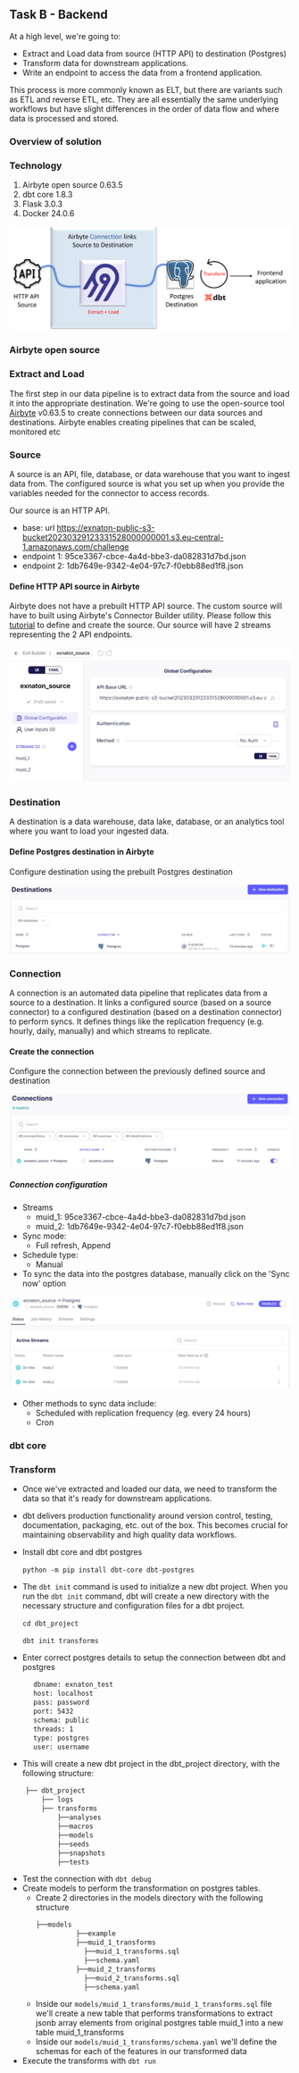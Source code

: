 ## Task B - Backend

At a high level, we're going to:
- Extract and Load data from source (HTTP API) to destination (Postgres)
- Transform data for downstream applications.
- Write an endpoint to access the data from a frontend application.
  
This process is more commonly known as ELT, but there are variants such as ETL and reverse ETL, etc. They are all essentially the same underlying workflows but have slight differences in the order of data flow and where data is processed and stored.

### Overview of solution  

### Technology  
1. Airbyte open source 0.63.5
2. dbt core 1.8.3
3. Flask 3.0.3
4. Docker 24.0.6

![image info](images/task_b_pipeline.png)  

### Airbyte open source 
### Extract and Load  
The first step in our data pipeline is to extract data from the source and load it into the appropriate destination. We're going to use the open-source tool [Airbyte](https://docs.airbyte.com/using-airbyte/getting-started/) v0.63.5 to create connections between our data sources and destinations. Airbyte enables creating pipelines that can be scaled, monitored etc

### Source  
A source is an API, file, database, or data warehouse that you want to ingest data from. The configured source is what you set up when you provide the variables needed for the connector to access records.  

Our source is an HTTP API.  
- base: url https://exnaton-public-s3-bucket20230329123331528000000001.s3.eu-central-1.amazonaws.com/challenge
- endpoint 1: 95ce3367-cbce-4a4d-bbe3-da082831d7bd.json
- endpoint 2: 1db7649e-9342-4e04-97c7-f0ebb88ed1f8.json

#### Define HTTP API source in Airbyte  
Airbyte does not have a prebuilt HTTP API source. The custom source will have to built using Airbyte's Connector Builder utility. Please follow this [tutorial](https://docs.airbyte.com/connector-development/connector-builder-ui/tutorial) to define and create the source. Our source will have 2 streams representing the 2 API endpoints. 

![image info](images/source.jpg)

### Destination  
A destination is a data warehouse, data lake, database, or an analytics tool where you want to load your ingested data.  
#### Define Postgres destination in Airbyte  
Configure destination using the prebuilt Postgres destination  

![image info](images/destination.jpg)

### Connection  
A connection is an automated data pipeline that replicates data from a source to a destination. It links a configured source (based on a source connector) to a configured destination (based on a destination connector) to perform syncs. It defines things like the replication frequency (e.g. hourly, daily, manually) and which streams to replicate.
#### Create the connection  
Configure the connection between the previously defined source and destination  

![image info](images/connection.jpg)  

##### Connection configuration 

- Streams
  - muid_1: 95ce3367-cbce-4a4d-bbe3-da082831d7bd.json
  - muid_2: 1db7649e-9342-4e04-97c7-f0ebb88ed1f8.json
- Sync mode:
  - Full refresh, Append
- Schedule type:
  - Manual
- To sync the data into the postgres database, manually click on the 'Sync now' option

![image info](images/data_sync.jpg)
  
- Other methods to sync data include: 
  - Scheduled with replication frequency (eg. every 24 hours)
  - Cron
 
### dbt core  
### Transform  
- Once we've extracted and loaded our data, we need to transform the data so that it's ready for downstream applications.
- dbt delivers production functionality around version control, testing, documentation, packaging, etc. out of the box. This becomes crucial for maintaining observability and high quality data workflows.
- Install dbt core and dbt postgres
  
  ```python -m pip install dbt-core dbt-postgres```

- The `dbt init` command is used to initialize a new dbt project. When you run the `dbt init` command, dbt will create a new directory with the necessary structure and configuration files for a dbt project.
  
  ```cd dbt_project```
  
  ```dbt init transforms```

- Enter correct postgres details to setup the connection between dbt and postgres
```
      dbname: exnaton_test
      host: localhost
      pass: password
      port: 5432
      schema: public
      threads: 1
      type: postgres
      user: username
```
- This will create a new dbt project in the dbt_project directory, with the following structure:   
```
    ├── dbt_project
        ├── logs
        ├── transforms
            ├──analyses
            ├──macros
            ├──models
            ├──seeds
            ├──snapshots
            ├──tests

```
- Test the connection with `dbt debug`
- Create models to perform the transformation on postgres tables.
  - Create 2 directories in the models directory with the following structure
    ```
    ├──models
              ├──example
              ├──muid_1_transforms
                ├──muid_1_transforms.sql
                ├──schema.yaml
              ├──muid_2_transforms
                ├──muid_2_transforms.sql
                ├──schema.yaml
    ```
   - Inside our `models/muid_1_transforms/muid_1_transforms.sql` file we'll create a new table that performs transformations to extract jsonb array elements from original postgres table muid_1 into a new table muid_1_transforms
   - Inside our `models/muid_1_transforms/schema.yaml` we'll define the schemas for each of the features in our transformed data
- Execute the transforms with `dbt run`
  





